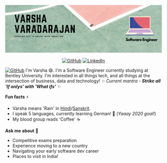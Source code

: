 ![Banner](/images/vv.png)

<p align="center">
	<a href="https://github.com/varsha-varadarajan"><img src="https://img.shields.io/github/followers/varsha-varadarajan.svg?label=GitHub&style=social" alt="GitHub"></a>
    <!-- <a href="https://github.com/varsha-varadarajan"><img src="https://img.shields.io/github/followers/varsha-varadarajan?label=Follow" alt="GitHub"></a> -->
	<a href="https://www.linkedin.com/in/varsha-varadarajan"><img src="https://img.shields.io/badge/LinkedIn--_.svg?style=social&logo=linkedin" alt="LinkedIn"></a>
</p>

<a href=""><img src="https://img.shields.io/badge/Hi-there-green" alt="GitHub"></a>
I'm Varsha 😄. I'm a Software Engineer currently studying at Bentley University.
I'm interested in all things tech, and all things at the intersection of business, data and technology! 
*✨ Current mantra - **Strike all 'If onlys' with 'What ifs'** ✨*

**Fun facts** ⚡
* Varsha means 'Rain' in [Hindi](https://en.wikipedia.org/wiki/Hindi)/[Sanskrit](https://en.wikipedia.org/wiki/Sanskrit).
* I speak 5 languages, currently learning German! 🌱 (*Yaaay 2020 goal!*)
* My blood group reads 'Coffee' :coffee:

**Ask me about** 💬
* Competitive exams preparation
* Experience moving to a new country
* Navigating your early software dev career
* Places to visit in India!


<!--
**varsha-varadarajan/varsha-varadarajan** is a ✨ _special_ ✨ repository because its `README.md` (this file) appears on your GitHub profile.

Here are some ideas to get you started:

- 🔭 I’m currently working on ...
- 🌱 I’m currently learning ...
- 👯 I’m looking to collaborate on ...
- 🤔 I’m looking for help with ...
- 💬 Ask me about ...
- 📫 How to reach me: ...
- 😄 Pronouns: ...
- ⚡ Fun fact: ...
-->
